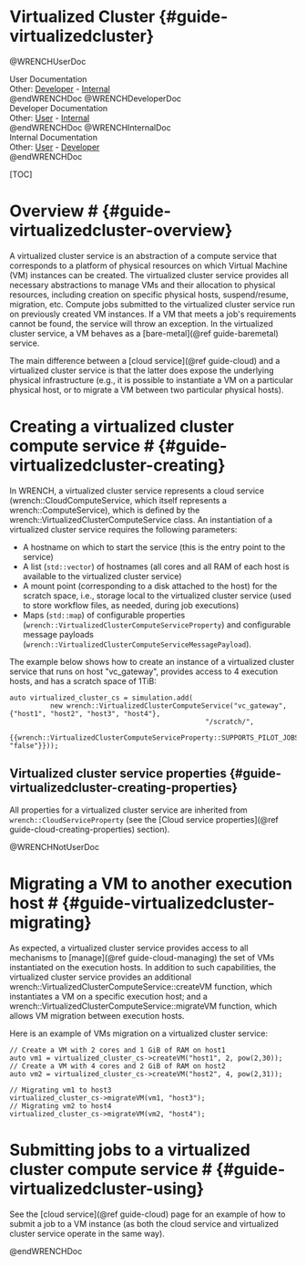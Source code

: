 Virtualized Cluster                        {#guide-virtualizedcluster}
============

@WRENCHUserDoc <div class="doc-type">User Documentation</div><div class="doc-link">Other: <a href="../developer/guide-virtualizedcluster.html">Developer</a> - <a href="../internal/guide-virtualizedcluster.html">Internal</a></div> @endWRENCHDoc
@WRENCHDeveloperDoc  <div class="doc-type">Developer Documentation</div><div class="doc-link">Other: <a href="../user/guide-virtualizedcluster.html">User</a> - <a href="../internal/guide-virtualizedcluster.html">Internal</a></div> @endWRENCHDoc
@WRENCHInternalDoc  <div class="doc-type">Internal Documentation</div><div class="doc-link">Other: <a href="../user/guide-virtualizedcluster.html">User</a> -  <a href="../developer/guide-virtualizedcluster.html">Developer</a></div> @endWRENCHDoc

[TOC]

# Overview #            {#guide-virtualizedcluster-overview}

A virtualized cluster service is an abstraction of
a compute service that
corresponds to a platform of physical resources on which Virtual Machine
(VM) instances can be created.  The virtualized cluster service provides
all necessary abstractions to manage VMs and their allocation to physical
resources, including creation on specific physical hosts, suspend/resume,
migration, etc. Compute jobs submitted to the virtualized cluster service
run on previously created VM instances.  If a VM that meets a job's
requirements cannot be found, the service will throw an exception.  In the
virtualized cluster service, a VM behaves as a [bare-metal](@ref guide-baremetal) 
service.


The main difference between a [cloud service](@ref guide-cloud) and 
a virtualized cluster service is that the latter does expose the 
underlying physical infrastructure (e.g., it is possible to instantiate 
a VM on a particular physical host, or to migrate a VM between two 
particular physical hosts).


# Creating a virtualized cluster compute service #        {#guide-virtualizedcluster-creating}

In WRENCH, a virtualized cluster service represents a cloud service (wrench::CloudComputeService,
which itself represents a wrench::ComputeService), 
which is defined by the wrench::VirtualizedClusterComputeService class. An instantiation of a
virtualized cluster service requires the following parameters:

- A hostname on which to start the service (this is the entry point to the service)
- A list (`std::vector`) of hostnames (all cores and all RAM of each host is available to the virtualized cluster service) 
- A mount point (corresponding to a disk attached to the host) for the scratch space, i.e., storage local to the virtualized cluster service (used to store
  workflow files, as needed, during job executions)  
- Maps (`std::map`) of configurable properties (`wrench::VirtualizedClusterComputeServiceProperty`) and configurable message
  payloads (`wrench::VirtualizedClusterComputeServiceMessagePayload`).

The example below shows how to create an instance of a virtualized cluster service 
that runs on host "vc_gateway", provides access to 4 execution hosts, and has a scratch 
space of 1TiB:

~~~~~~~~~~~~~{.cpp}
auto virtualized_cluster_cs = simulation.add(
          new wrench::VirtualizedClusterComputeService("vc_gateway", {"host1", "host2", "host3", "host4"}, 
                                                "/scratch/",
                                                {{wrench::VirtualizedClusterComputeServiceProperty::SUPPORTS_PILOT_JOBS, "false"}}));
~~~~~~~~~~~~~

## Virtualized cluster service properties             {#guide-virtualizedcluster-creating-properties}

All properties for a virtualized cluster service are inherited from `wrench::CloudServiceProperty` 
(see the [Cloud service properties](@ref guide-cloud-creating-properties) section).

@WRENCHNotUserDoc

# Migrating a VM to another execution host #        {#guide-virtualizedcluster-migrating}  

As expected, a virtualized cluster service provides access to all mechanisms to
[manage](@ref guide-cloud-managing) the set of VMs instantiated on the execution 
hosts. In addition to such capabilities, the virtualized cluster service provides
an additional wrench::VirtualizedClusterComputeService::createVM function, which instantiates
a VM on a specific execution host; and a wrench::VirtualizedClusterComputeService::migrateVM
function, which allows VM migration between execution hosts.

Here is an example of VMs migration on a virtualized cluster service:

~~~~~~~~~~~~~{.cpp}
// Create a VM with 2 cores and 1 GiB of RAM on host1
auto vm1 = virtualized_cluster_cs->createVM("host1", 2, pow(2,30));
// Create a VM with 4 cores and 2 GiB of RAM on host2
auto vm2 = virtualized_cluster_cs->createVM("host2", 4, pow(2,31));

// Migrating vm1 to host3
virtualized_cluster_cs->migrateVM(vm1, "host3");
// Migrating vm2 to host4
virtualized_cluster_cs->migrateVM(vm2, "host4");
~~~~~~~~~~~~~

# Submitting jobs to a virtualized cluster compute service #        {#guide-virtualizedcluster-using}

See the [cloud service](@ref guide-cloud) page for an example of how to submit a job to
a VM instance (as both the cloud service and virtualized cluster service
operate in the same way).


@endWRENCHDoc
